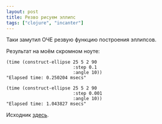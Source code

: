 ```yaml
---
layout: post
title: Резво рисуем эллипс
tags: ["clojure", "incanter"]
---
```


Таки замутил ОЧЕ резвую функцию построения эллипсов.

Результат на моём скромном ноуте:

<pre><code class="clojure">(time (construct-ellipse 25 5 2 90
                         :step 0.1
                         :angle 10))
"Elapsed time: 0.250204 msecs"

(time (construct-ellipse 25 5 2 90
                         :step 0.001
                         :angle 10))
"Elapsed time: 1.043827 msecs"
</code></pre>

Исходник [здесь](https://gist.github.com/aluuu/5019152).
